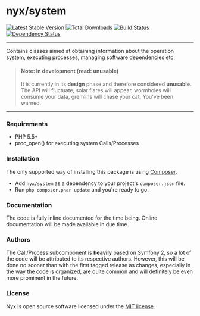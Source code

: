 # nyx/system
[![Latest Stable Version](https://poser.pugx.org/nyx/system/v/stable.png)](https://packagist.org/packages/nyx/system)
[![Total Downloads](https://poser.pugx.org/nyx/system/downloads.png)](https://packagist.org/packages/nyx/system)
[![Build Status](https://travis-ci.org/unyx/system.png)](https://travis-ci.org/unyx/system)
[![Dependency Status](https://www.versioneye.com/user/projects/52754de6632bac61f800008a/badge.png)](https://www.versioneye.com/user/projects/52754de6632bac61f800008a)

-----

Contains classes aimed at obtaining information about the operation system, executing processes, managing software
dependencies etc.

> #### Note: In development (read: unusable)
> It is currently in its **design** phase and therefore considered **unusable**. The API will fluctuate, solar flares will
> appear, wormholes will consume your data, gremlins will chase your cat. You've been warned.

-----

### Requirements

- PHP 5.5+
- proc_open() for executing system Calls/Processes

### Installation

The only supported way of installing this package is using [Composer](http://getcomposer.org).

- Add `nyx/system` as a dependency to your project's `composer.json` file.
- Run `php composer.phar update` and you're ready to go.

### Documentation

The code is fully inline documented for the time being. Online documentation will be made available in due time.

### Authors

The Call/Process subcomponent is **heavily** based on Symfony 2, so a lot of the code will be attributed to its
respective authors. However, this will be done no sooner than with the first tagged release as changes, especially
in the way the code is organized, are quite common and will definitely be even more prominent in the future.

### License

Nyx is open source software licensed under the [MIT license](http://opensource.org/licenses/MIT).